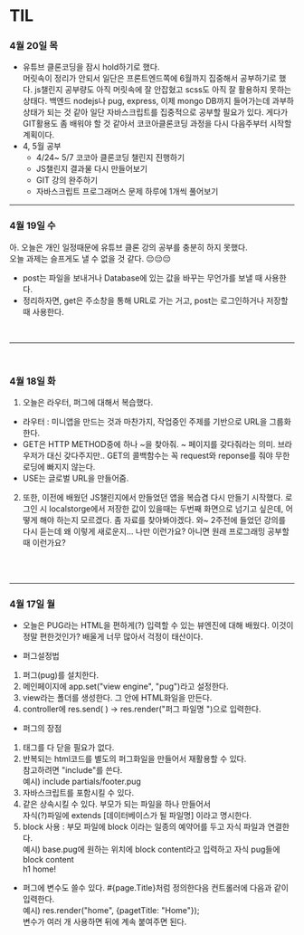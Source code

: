 <h1>TIL</H1>

<h3> 4월 20일 목 </h3>

- 유튜브 클론코딩을 잠시 hold하기로 했다.<br>
  머릿속이 정리가 안되서 일단은 프론트엔드쪽에 6월까지 집중해서 공부하기로 했다.
  js챌린지 공부량도 아직 머릿속에 잘 안잡혔고 scss도 아직 잘 활용하지 못하는 상태다.
  백엔드 nodejs나 pug, express, 이제 mongo DB까지 들어가는데 과부하 상태가 되는 것 같아 일단 자바스크립트를 집중적으로 공부할 필요가 있다.
  게다가 GIT활용도 좀 배워야 할 것 같아서 코코아클론코딩 과정을 다시 다음주부터 시작할 계획이다.
- 4, 5월 공부
  - 4/24~ 5/7 코코아 클론코딩 챌린지 진행하기
  - JS챌린지 결과물 다시 만들어보기
  - GIT 강의 완주하기
  - 자바스크립트 프로그래머스 문제 하루에 1개씩 풀어보기

<hr>
<h3> 4월 19일 수 </h3>
아. 오늘은 개인 일정때문에 유튜브 클론 강의 공부를 충분히 하지 못했다. 
<br>오늘 과제는 슬프게도 낼 수 없을 것 같다. 😔😔😔

- post는 파일을 보내거나 Database에 있는 값을 바꾸는 무언가를 보낼 때 사용한다.
- 정리하자면, get은 주소창을 통해 URL로 가는 거고,
  post는 로그인하거나 저장할 때 사용한다.

<br>
<hr>
<br>

<h3> 4월 18일 화</h3>

1. 오늘은 라우터, 퍼그에 대해서 복습했다.

- 라우터 : 미니앱을 만드는 것과 마찬가지, 작업중인 주제를 기반으로 URL을 그룹화한다.
- GET은 HTTP METHOD중에 하나 ~을 찾아줘. ~ 페이지를 갖다줘라는 의미. 브라우저가 대신 갖다주지만.. GET의 콜백함수는 꼭 request와 reponse를 줘야 무한로딩에 빠지지 않는다.
- USE는 글로벌 URL을 만들어줌.

2. 또한, 이전에 배웠던 JS챌린지에서 만들었던 앱을 복습겸 다시 만들기 시작했다.
   로그인 시 localstorge에서 저장한 값이 있을때는 두번째 화면으로 넘기고 싶은데, 어떻게 해야 하는지 모르겠다. 좀 자료를 찾아봐야겠다.
   와~ 2주전에 들었던 강의를 다시 듣는데 왜 이렇게 새로운지... 나만 이런가요? 아니면 원래 프로그래밍 공부할때 이런가요?

<br>
<br>
<hr>

<h3> 4월 17일 월</h3>

- 오늘은 PUG라는 HTML을 편하게(?) 입력할 수 있는 뷰엔진에 대해 배웠다.
  이것이 정말 편한것인가? 배울게 너무 많아서 걱정이 태산이다.

- 퍼그설정법

1. 퍼그(pug)를 설치한다.
2. 메인페이지에 app.set("view engine", "pug")라고 설정한다.
3. view라는 폴더를 생성한다. 그 안에 HTML화일을 만든다.
4. controller에 res.send( ) -> res.render("퍼그 파일명 ")으로 입력한다.

- 퍼그의 장점

1. 태그를 다 닫을 필요가 없다.
2. 반복되는 html코드를 별도의 퍼그화일을 만들어서 재활용할 수 있다.
   <br>참고하려면 "include"를 쓴다.
   <br>예시) include partials/footer.pug
3. 자바스크립트를 포함시킬 수 있다.
4. 같은 상속시킬 수 있다. 부모가 되는 파일을 하나 만들어서 <br>자식(?)파일에 extends [데이터베이스가 될 파일명] 이라고 명시한다.
5. block 사용 : 부모 파일에 block 이라는 일종의 예약어를 두고 자식 파일과 연결한다. <br>
   예시) base.pug에 원하는 위치에 block content라고 입력하고 자식 pug들에 <br>
   block content
   <br> h1 home!

- 퍼그에 변수도 쓸수 있다.
  #{page.Title}처럼 정의한다음 컨트롤러에 다음과 같이 입력한다.
  <br> 예시) res.render("home", {pagetTitle: "Home"});
  <br> 변수가 여러 개 사용하면 뒤에 계속 붙여주면 된다.
